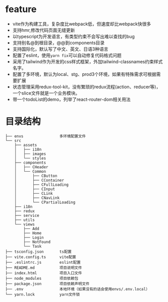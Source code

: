 # feature
- vite作为构建工具，复杂度比webpack低，但速度却比webpack快很多
- 支持hmr,修改代码页面无缝更新
- 以typescript为开发语言，有类型约束不会写出难以查找的bug
- 支持别名@到根目录，@@到components目录
- 支持国际化，默认写了中文、英文、日语3种语言
- 配置了eslint，使用`yarn fix`可以自动修复代码格式问题
- 采用了tailwind作为开发的css样式框架，外加tailwind-classnames约束样式名字。
- 配置了多环境，默认为local、stg、prod3个环境，如果有特殊需求可根据需要扩展
- 状态管理采用redux-tool-kit，没有繁琐的redux流程(action、reducer等)，一个slice文件就是一个业务模块。
- 带一个todoList的demo，列举了react-router-dom相关用法

# 目录结构

```
├── envs                多环境配置文件
└── src
    ├── assets
    │   ├── i18n
    │   ├── images
    │   └── styles
    ├── components
    │   ├── CHeader
    │   └── Common
    │       ├── CButton
    │       ├── CContainer
    │       ├── CFullLoading
    │       ├── CInput
    │       ├── CLink
    │       ├── CNavLink
    │       └── CPartialLoading
    ├── i18n
    ├── redux
    ├── service
    ├── utils
    └── views
        ├── Add
        ├── Home
        ├── Login
        ├── NotFound
        └── Task
├── tsconfig.json       ts配置
├── vite.config.ts      vite配置
├── .eslintrc.js        eslint配置
├── README.md           项目说明文件
├── index.html          项目入口文件
├── node_modules        项目依赖包
├── package.json        项目依赖声明文件
├── .env                本地环境（如果没有的话会使用envs/.env.local）
└── yarn.lock           yarn文件锁

```
